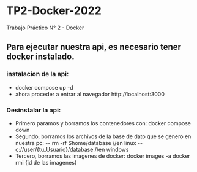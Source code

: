    
# TP2-Docker-2022
Trabajo Práctico N° 2 - Docker

## Para ejecutar nuestra api, es necesario tener docker instalado.

### instalacion de la api:

- docker compose up -d
- ahora proceder a entrar al navegador http://localhost:3000  
 
### Desinstalar la api: 

- Primero paramos y borramos los contenedores con:  docker compose down  
- Segundo, borramos los archivos de la base de dato que se genero en nuestra pc: 
        -- rm -rf $home/database              //en linux
        -- c://user/{tu_Usuario}/database     //en windows
- Tercero, borramos las imagenes de docker: 
        docker images -a
        docker rmi {id de las imagenes} 


